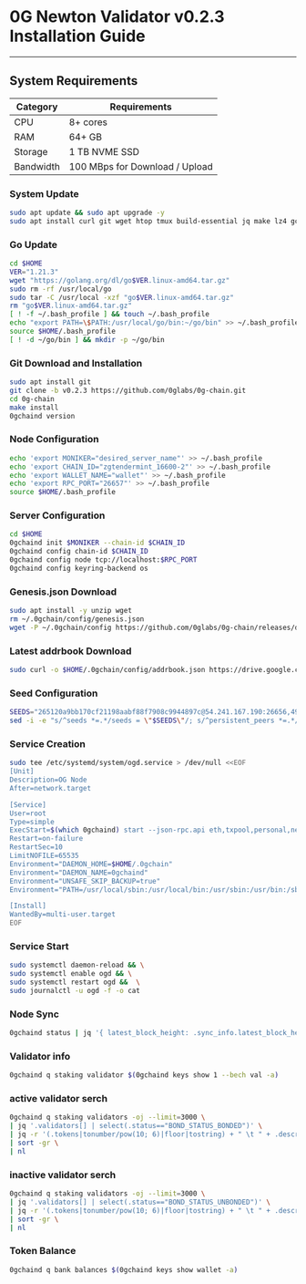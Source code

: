 # 0G Newton Validator v0.2.3 Installation Guide

-------

## System Requirements
| Category | Requirements |
| ------------ | ------------ |
| CPU | 8+ cores |
| RAM | 64+ GB |
| Storage | 1 TB NVME SSD |
| Bandwidth | 100 MBps for Download / Upload |

### System Update
```bash
sudo apt update && sudo apt upgrade -y
sudo apt install curl git wget htop tmux build-essential jq make lz4 gcc unzip -y
```

### Go Update
```bash
cd $HOME
VER="1.21.3"
wget "https://golang.org/dl/go$VER.linux-amd64.tar.gz"
sudo rm -rf /usr/local/go
sudo tar -C /usr/local -xzf "go$VER.linux-amd64.tar.gz"
rm "go$VER.linux-amd64.tar.gz"
[ ! -f ~/.bash_profile ] && touch ~/.bash_profile
echo "export PATH=\$PATH:/usr/local/go/bin:~/go/bin" >> ~/.bash_profile
source $HOME/.bash_profile
[ ! -d ~/go/bin ] && mkdir -p ~/go/bin
```

### Git Download and Installation
```bash
sudo apt install git
git clone -b v0.2.3 https://github.com/0glabs/0g-chain.git
cd 0g-chain
make install
0gchaind version
```

### Node Configuration
```bash
echo 'export MONIKER="desired_server_name"' >> ~/.bash_profile
echo 'export CHAIN_ID="zgtendermint_16600-2"' >> ~/.bash_profile
echo 'export WALLET_NAME="wallet"' >> ~/.bash_profile
echo 'export RPC_PORT="26657"' >> ~/.bash_profile
source $HOME/.bash_profile
```

### Server Configuration
```bash
cd $HOME
0gchaind init $MONIKER --chain-id $CHAIN_ID
0gchaind config chain-id $CHAIN_ID
0gchaind config node tcp://localhost:$RPC_PORT
0gchaind config keyring-backend os
```

### Genesis.json Download
```bash
sudo apt install -y unzip wget
rm ~/.0gchain/config/genesis.json
wget -P ~/.0gchain/config https://github.com/0glabs/0g-chain/releases/download/v0.2.3/genesis.json
```

### Latest addrbook Download
```bash
sudo curl -o $HOME/.0gchain/config/addrbook.json https://drive.google.com/file/d/1JHvDPaRCoHHhxWxiGjQKYZM3I0W13uZP/view?usp=drive_link
```

### Seed Configuration
```bash
SEEDS="265120a9bb170cf21198aabf88f7908c9944897c@54.241.167.190:26656,497f865d8a0f6c830e2b73009a01b3edefb22577@54.176.175.48:26656,ffc49903241a4e442465ec78b8f421c56b3ae3d4@54.193.250.204:26656,f37bc8623bfa4d8e519207b965a24a288f3213d8@18.166.164.232:26656" && \
sed -i -e "s/^seeds *=.*/seeds = \"$SEEDS\"/; s/^persistent_peers *=.*/persistent_peers = \"$PEERS\"/" $HOME/.0gchain/config/config.toml
```

### Service Creation
```bash
sudo tee /etc/systemd/system/ogd.service > /dev/null <<EOF
[Unit]
Description=OG Node
After=network.target

[Service]
User=root
Type=simple
ExecStart=$(which 0gchaind) start --json-rpc.api eth,txpool,personal,net,debug,web3 --home $HOME/.0gchain
Restart=on-failure
RestartSec=10
LimitNOFILE=65535
Environment="DAEMON_HOME=$HOME/.0gchain"
Environment="DAEMON_NAME=0gchaind"
Environment="UNSAFE_SKIP_BACKUP=true"
Environment="PATH=/usr/local/sbin:/usr/local/bin:/usr/sbin:/usr/bin:/sbin:/bin:/usr/games:/usr/local/games:/snap/bin:$HOME/.0gchain/cosmovisor/current/bin"

[Install]
WantedBy=multi-user.target
EOF
```

### Service Start
```bash
sudo systemctl daemon-reload && \
sudo systemctl enable ogd && \
sudo systemctl restart ogd &&  \
sudo journalctl -u ogd -f -o cat
```

### Node Sync
```bash
0gchaind status | jq '{ latest_block_height: .sync_info.latest_block_height, catching_up: .sync_info.catching_up }'
```

### Validator info
```bash
0gchaind q staking validator $(0gchaind keys show 1 --bech val -a)
```

### active validator serch
```bash
0gchaind q staking validators -oj --limit=3000 \
| jq '.validators[] | select(.status=="BOND_STATUS_BONDED")' \
| jq -r '(.tokens|tonumber/pow(10; 6)|floor|tostring) + " \t " + .description.moniker' \
| sort -gr \
| nl
```

### inactive validator serch
```bash
0gchaind q staking validators -oj --limit=3000 \
| jq '.validators[] | select(.status=="BOND_STATUS_UNBONDED")' \
| jq -r '(.tokens|tonumber/pow(10; 6)|floor|tostring) + " \t " + .description.moniker' \
| sort -gr \
| nl
```

### Token Balance
```bash
0gchaind q bank balances $(0gchaind keys show wallet -a)
```
